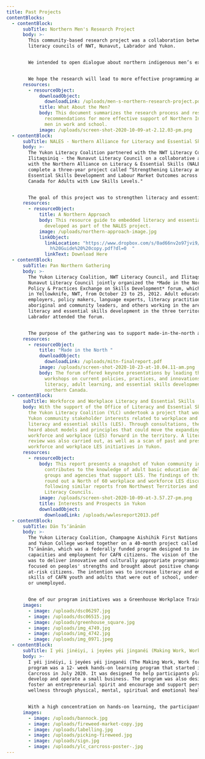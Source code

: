 ```yaml
---
title: Past Projects
contentBlocks:
  - contentBlock:
      subTitle: Northern Men's Research Project
      body: >-
        This community-based research project was a collaboration between the
        literacy councils of NWT, Nunavut, Labrador and Yukon.


        We intended to open dialogue about northern indigenous men’s experiences with learning and work. We wanted to better understand the barriers that northern First Nations, Inuit and Métis men face and, most important, what will help them succeed.


        We hope the research will lead to more effective programming and policies to support northern Indigenous men in learning, work and well-being.
      resources:
        - resourceObject:
            downloadObject:
              downloadLink: /uploads/men-s-northern-research-project.pdf
            title: What About the Men?
            body: This document summarizes the research process and results, and makes
              recommendations for more effective support of Northern Indigenous
              men in work and school.
            image: /uploads/screen-shot-2020-10-09-at-2.12.03-pm.png
  - contentBlock:
      subTitle: NALES - Northern Alliance for Literacy and Essential Skills
      body: >-
        The Yukon Literacy Coalition partnered with the NWT Literacy Council and
        Ilitaqsiniq - the Nunavut Literacy Council on a collaborative agreement
        with the Northern Alliance on Literacy & Essential Skills (NALES) to
        complete a three-year project called “Strengthening Literacy and
        Essential Skills Development and Labour Market Outcomes across Northern
        Canada for Adults with Low Skills Levels."


        The goal of this project was to strengthen literacy and essential skills development and to improve market outcomes across the north. The team reached out to Aboriginal youth and adults, both men and women, who were out-of-school or unemployed with low levels of literacy and essential skills in the remote north. Throughout this project, Aboriginal youth and adults had the opportunity to develop more transferable skills, become more employable, increase their access to the labour market, and experience more success within the northern economy.
      resources:
        - resourceObject:
            title: A Northern Approach
            body: This resource guide to embedded literacy and essential skills was
              developed as part of the NALES project.
            image: /uploads/northern-approach-image.jpg
            linkObject:
              linkLocation: "https://www.dropbox.com/s/0ad66nv2o97jvi9/A%20Northern%20Approac\
                h%20Guide%20%20copy.pdf?dl=0  "
              linkText: Download Here
  - contentBlock:
      subTitle: Pan Northern Gathering
      body: >-
        The Yukon Literacy Coalition, NWT Literacy Council, and Ilitaqsiniq-the
        Nunavut Literacy Council jointly organized the *Made in the North:
        Policy & Practices Exchange on Skills Development* forum, which was held
        in Yellowknife, NWT, from October 23 to 25, 2012. Adult educators,
        employers, policy makers, language experts, literacy practitioners,
        aboriginal and community leaders, and others working in the area of
        literacy and essential skills development in the three territories and
        Labrador attended the forum.


        The purpose of the gathering was to support made-in-the-north approaches to adult learning, including literacy and essential skills; the sharing of ideas and resources; and the creation of a northern action network. The event was funded by the Government of Canada’s Office of Literacy and Essential Skills; Government of the Northwest Territories’ Department of Education, Culture and Employment; Government of Nunavut’s Department of Education; and Yukon Territorial Government’s Labour Market Programs and Services, Advanced Education.
      resources:
        - resourceObject:
            title: "Made in the North "
            downloadObject:
              downloadLink: /uploads/mitn-finalreport.pdf
            image: /uploads/screen-shot-2020-10-23-at-10.04.11-am.png
            body: The forum offered keynote presentations by leading thinkers and dynamic
              workshops on current policies, practices, and innovations in
              literacy, adult learning, and essential skills development in
              northern Canada.
  - contentBlock:
      subTitle: Workforce and Workplace Literacy and Essential Skills
      body: With the support of the Office of Literacy and Essential Skills (OLES),
        the Yukon Literacy Coalition (YLC) undertook a project that would assess
        Yukon community stakeholder interests related to workplace and workforce
        literacy and essential skills (LES). Through consultations, the YLC
        heard about models and principles that could move the expanding field of
        workforce and workplace (LES) forward in the territory. A literature
        review was also carried out, as well as a scan of past and present
        workforce and workplace LES initiatives in Yukon.
      resources:
        - resourceObject:
            body: This report presents a snapshot of Yukon community interests, and
              contributes to the knowledge of adult basic education delivery
              groups and agencies that support LES. The findings of this report
              round out a North of 60 workplace and workforce LES discussion,
              following similar reports from Northwest Territories and Nunavut
              Literacy Councils.
            image: /uploads/screen-shot-2020-10-09-at-3.57.27-pm.png
            title: Interests and Prospects in Yukon
            downloadObject:
              downloadLink: /uploads/wwlesreport2013.pdf
  - contentBlock:
      subTitle: Dän Tsʼänānän
      body: >-
        The Yukon Literacy Coalition, Champagne Aishihik First Nations (CAFN),
        and Yukon College worked together on a 40-month project called Dän
        Tsʼänānän, which was a federally funded program designed to increase
        capacities and employment for CAFN citizens. The vision of the program
        was to deliver innovative and culturally appropriate programming that
        focused on peoples' strengths and brought about positive change for
        at-risk citizens. The intention was to increase literacy and employment
        skills of CAFN youth and adults that were out of school, under-employed,
        or unemployed.


        One of our program initiatives was a Greenhouse Workplace Training program. The 21-week program started in April of 2019 in the Village of Haines Junction, Yukon. It was designed to combine wellness, non-formal learning (soft skills) and formal learning (hard skills), with the operation of two commercial greenhouses.
      images:
        - image: /uploads/dsc06297.jpg
        - image: /uploads/dsc06515.jpg
        - image: /uploads/greenhouse_square.jpg
        - image: /uploads/img_4749.jpg
        - image: /uploads/img_4742.jpg
        - image: /uploads/img_0971.jpeg
  - contentBlock:
      subTitle: I yéi jinéiyi, i jeyées yéi jinganéi (Making Work, Work for You)
      body: >-
        I yéi jinéiyi, i jeyées yéi jinganéi (The Making Work, Work for You)
        program was a 12- week hands-on learning program that started in
        Carcross in July 2020. It was designed to help participants plan,
        develop and operate a small business. The program was also designed to
        foster an entrepreneurial spirit and encourage and support personal
        wellness through physical, mental, spiritual and emotional health.


        With a high concentration on hands-on learning, the participants of the program had experienced running multiple pop-up businesses at the Whitehorse Outdoor Fireweed Community Market in Shipyards Park. This was a great opportunity to practice the skills needed to run a small business from start to finish. The participants experimented with a traditional bannock recipe and created new flavours weekly to sell at the market. They sold the fresh bannock with hand-pickedfireweed flower jelly, and sweetened earl grey tea with fireweed simple syrup.
      images:
        - image: /uploads/bannock.jpg
        - image: /uploads/fireweed-market-copy.jpg
        - image: /uploads/labelling.jpg
        - image: /uploads/picking-fireweed.jpg
        - image: /uploads/sign.jpg
        - image: /uploads/ylc_carcross-poster-.jpg
---
```


